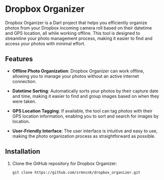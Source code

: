 # Dropbox Organizer

Dropbox Organizer is a Dart project that helps you efficiently organize photos from your Dropbox incoming camera roll based on their datetime and GPS location, all while working offline. This tool is designed to streamline your photo management process, making it easier to find and access your photos with minimal effort.

## Features

- **Offline Photo Organization**: Dropbox Organizer can work offline, allowing you to manage your photos without an active internet connection.

- **Datetime Sorting**: Automatically sorts your photos by their capture date and time, making it easier to find and group images based on when they were taken.

- **GPS Location Tagging**: If available, the tool can tag photos with their GPS location information, enabling you to sort and search for images by location.

- **User-Friendly Interface**: The user interface is intuitive and easy to use, making the photo organization process as straightforward as possible.

## Installation

1. Clone the GitHub repository for Dropbox Organizer:

   ```shell
   git clone https://github.com/srmncnk/dropbox_organizer.git
